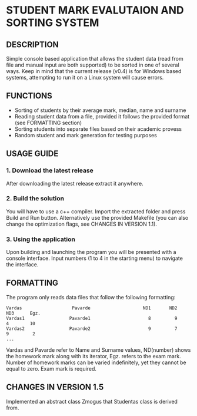# STUDENT MARK EVALUTAION AND SORTING SYSTEM
## DESCRIPTION
Simple console based application that allows the student data (read from file and manual input are both supported) to be sorted in one of several ways. Keep in mind that the current release (v0.4) is for Windows based systems, attempting to run it on a Linux system will cause errors.
## FUNCTIONS
- Sorting of students by their average mark, median, name and surname
- Reading student data from a file, provided it follows the provided format (see FORMATTING section)
- Sorting students into separate files based on their academic provess
- Random student and mark generation for testing purposes
## USAGE GUIDE
### 1. Download the latest release
After downloading the latest release extract it anywhere.
### 2. Build the solution
You will have to use a c++ compiler. Import the extracted folder and press Build and Run button. Alternatively use the provided Makefile (you can also change the optimization flags, see CHANGES IN VERSION 1.1).
### 3. Using the application
Upon building and launching the program you will be presented with a console interface. Input numbers (1 to 4 in the starting menu) to navigate the interface.
## FORMATTING
The program only reads data files that follow the following formatting:
```
Vardas                   Pavarde                    ND1       ND2       ND3      Egz.
Vardas1                 Pavarde1                      8         9         4        10
Vardas2                 Pavarde2                      9         7         9         2
...                                                                                  
```
Vardas and Pavarde refer to Name and Surname values, ND(number) shows the homework mark along with its iterator, Egz. refers to the exam mark. Number of homework marks can be varied indefinitely, yet they cannot be equal to zero. Exam mark is required.
## CHANGES IN VERSION 1.5
Implemented an abstract class Zmogus that Studentas class is derived from.
